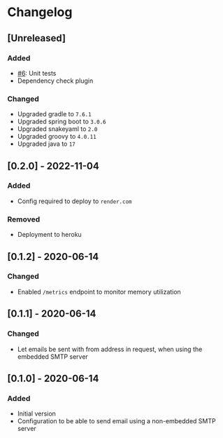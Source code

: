 # Changelog

## [Unreleased]
### Added
- [#6](https://github.com/devatherock/email-sender/issues/6): Unit tests
- Dependency check plugin

### Changed
- Upgraded gradle to `7.6.1`
- Upgraded spring boot to `3.0.6`
- Upgraded snakeyaml to `2.0`
- Upgraded groovy to `4.0.11`
- Upgraded java to `17`

## [0.2.0] - 2022-11-04
### Added
- Config required to deploy to `render.com`

### Removed
- Deployment to heroku

## [0.1.2] - 2020-06-14
### Changed
- Enabled `/metrics` endpoint to monitor memory utilization

## [0.1.1] - 2020-06-14
### Changed
- Let emails be sent with from address in request, when using the embedded SMTP server

## [0.1.0] - 2020-06-14
### Added
- Initial version
- Configuration to be able to send email using a non-embedded SMTP server